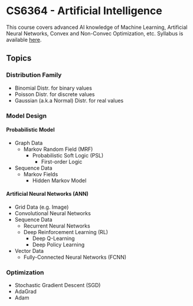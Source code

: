 # CS6364 - Artificial Intelligence
This course covers advanced AI knowledge of Machine Learning, Artificial Neural Networks,
Convex and Non-Convec Optimization, etc. Syllabus is available [here](https://github.com/quocdat32461997/machine-learning-portfolio/blob/master/ai-course/Syllabus.pdf).

## Topics

### Distribution Family
- Binomial Distr. for binary values
- Poisson Distr. for discrete values 
- Gaussian (a.k.a Normal) Distr. for real values

### Model Design
#### Probabilistic Model
- Graph Data
  - Markov Random Field (MRF)
    - Probabilistic Soft Logic (PSL)
      - First-order Logic
- Sequence Data
  - Markov Fields
    - Hidden Markov Model
#### Artificial Neural Networks (ANN)
- Grid Data (e.g. Image)
- Convolutional Neural Networks
- Sequence Data
  - Recurrent Neural Networks
  - Deep Reinforcement Learning (RL)
    - Deep Q-Learning
    - Deep Policy Learning
- Vector Data
  - Fully-Connected Neural Networks (FCNN)

### Optimization
- Stochastic Gradient Descent (SGD)
- AdaGrad
- Adam